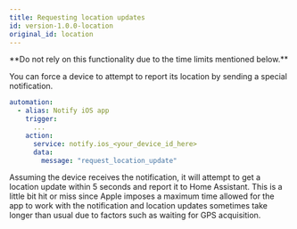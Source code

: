 ```yaml
---
title: Requesting location updates
id: version-1.0.0-location
original_id: location
---
```


<p class="note warning">
**Do not rely on this functionality due to the time limits mentioned below.**
</p>

You can force a device to attempt to report its location by sending a special notification.

```yaml
automation:
  - alias: Notify iOS app
    trigger:
      ...
    action:
      service: notify.ios_<your_device_id_here>
      data:
        message: "request_location_update"
```

Assuming the device receives the notification, it will attempt to get a location update within 5 seconds and report it to Home Assistant. This is a little bit hit or miss since Apple imposes a maximum time allowed for the app to work with the notification and location updates sometimes take longer than usual due to factors such as waiting for GPS acquisition.
